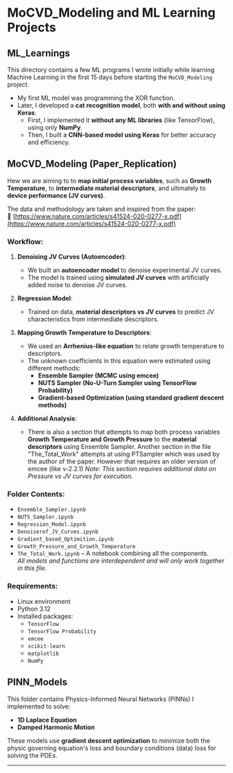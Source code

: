 # MoCVD_Modeling and ML Learning Projects

## ML_Learnings

This directory contains a few ML programs I wrote initially while learning Machine Learning in the first 15 days before starting the `MoCVD_Modeling` project.

- My first ML model was programming the XOR function.
- Later, I developed a **cat recognition model**, both **with and without using Keras**:
  - First, I implemented it **without any ML libraries** (like TensorFlow), using only **NumPy**.
  - Then, I built a **CNN-based model using Keras** for better accuracy and efficiency.

## MoCVD_Modeling (Paper_Replication)

Hew we are aiming to to **map initial process variables**, such as **Growth Temperature**, to **intermediate material descriptors**, and ultimately to **device performance (JV curves)**.

The data and methodology are taken and inspired from the paper:  
🔗 [https://www.nature.com/articles/s41524-020-0277-x.pdf](https://www.nature.com/articles/s41524-020-0277-x.pdf)

### Workflow:

1. **Denoising JV Curves (Autoencoder)**:
   - We built an **autoencoder model** to denoise experimental JV curves.
   - The model is trained using **simulated JV curves** with artificially added noise to denoise JV curves.

2. **Regression Model**:
   - Trained on data, **material descriptors vs JV curves** to predict JV characteristics from intermediate descriptors.

3. **Mapping Growth Temperature to Descriptors**:
   - We used an **Arrhenius-like equation** to relate growth temperature to descriptors.
   - The unknown coefficients in this equation were estimated using different methods:
     - **Ensemble Sampler (MCMC using emcee)**
     - **NUTS Sampler (No-U-Turn Sampler using TensorFlow Probability)**
     - **Gradient-based Optimization (using standard gradient descent methods)**

4. **Additional Analysis**:
   - There is also a section that attempts to map both process variables **Growth Temperature and Growth Pressure** to the **material descriptors** using Ensemble Sampler. Another section in the file "The_Total_Work" attempts at using PTSampler which was used by the author of the paper. However that requires an older version of emcee (like v-2.2.1)
      *Note: This section requires additional data on Pressure vs JV curves for execution.*

### Folder Contents:

- `Ensemble_Sampler.ipynb`
- `NUTS_Sampler.ipynb`
- `Regression_Model.ipynb`
- `Denoiserof_JV_Curves.ipynb`
- `Gradient_based_Optimition.ipynb`
- `Growth_Pressure_and_Growth_Temperature`
- `The_Total_Work.ipynb` – A notebook combining all the components.  
      *All models and functions are interdependent and will only work together in this file.*

### Requirements:

- Linux environment
- Python 3.12
- Installed packages:
  - `TensorFlow`
  - `TensorFlow Probability`
  - `emcee`
  - `scikit-learn`
  - `matplotlib`
  - `NumPy`

## PINN_Models

This folder contains Physics-Informed Neural Networks (PINNs) I implemented to solve:

- **1D Laplace Equation**
- **Damped Harmonic Motion**

These models use **gradient descent optimization** to minimize both the physic governing equation's loss and boundary conditions (data) loss for solving the PDEs.

---

